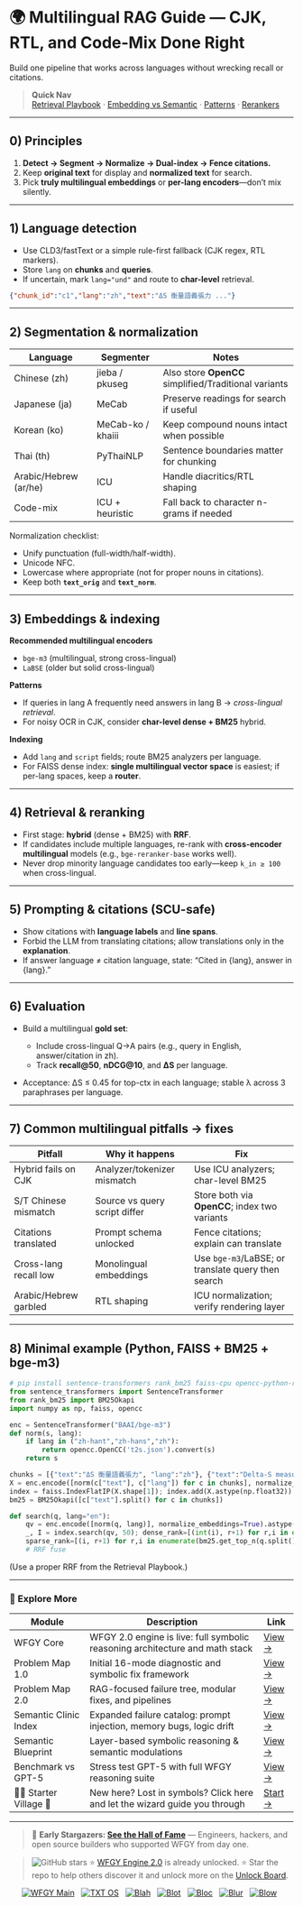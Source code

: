 # 🌍 Multilingual RAG Guide — CJK, RTL, and Code-Mix Done Right

Build one pipeline that works across languages without wrecking recall or citations.

> **Quick Nav**  
> [Retrieval Playbook](./retrieval-playbook.md) ·
> [Embedding vs Semantic](./embedding-vs-semantic.md) ·
> [Patterns](./patterns/README.md) ·
> [Rerankers](./rerankers.md)

---

## 0) Principles

1. **Detect → Segment → Normalize → Dual-index → Fence citations.**  
2. Keep **original text** for display and **normalized text** for search.  
3. Pick **truly multilingual embeddings** or **per-lang encoders**—don’t mix silently.

---

## 1) Language detection

- Use CLD3/fastText or a simple rule-first fallback (CJK regex, RTL markers).  
- Store `lang` on **chunks** and **queries**.  
- If uncertain, mark `lang="und"` and route to **char-level** retrieval.

```json
{"chunk_id":"c1","lang":"zh","text":"ΔS 衡量語義張力 ..."}
````

---

## 2) Segmentation & normalization

| Language              | Segmenter         | Notes                                                 |
| --------------------- | ----------------- | ----------------------------------------------------- |
| Chinese (zh)          | jieba / pkuseg    | Also store **OpenCC** simplified/Traditional variants |
| Japanese (ja)         | MeCab             | Preserve readings for search if useful                |
| Korean (ko)           | MeCab-ko / khaiii | Keep compound nouns intact when possible              |
| Thai (th)             | PyThaiNLP         | Sentence boundaries matter for chunking               |
| Arabic/Hebrew (ar/he) | ICU               | Handle diacritics/RTL shaping                         |
| Code-mix              | ICU + heuristic   | Fall back to character n-grams if needed              |

Normalization checklist:

* Unify punctuation (full-width/half-width).
* Unicode NFC.
* Lowercase where appropriate (not for proper nouns in citations).
* Keep both **`text_orig`** and **`text_norm`**.

---

## 3) Embeddings & indexing

**Recommended multilingual encoders**

* `bge-m3` (multilingual, strong cross-lingual)
* `LaBSE` (older but solid cross-lingual)

**Patterns**

* If queries in lang A frequently need answers in lang B → *cross-lingual retrieval*.
* For noisy OCR in CJK, consider **char-level dense + BM25** hybrid.

**Indexing**

* Add `lang` and `script` fields; route BM25 analyzers per language.
* For FAISS dense index: **single multilingual vector space** is easiest; if per-lang spaces, keep a **router**.

---

## 4) Retrieval & reranking

* First stage: **hybrid** (dense + BM25) with **RRF**.
* If candidates include multiple languages, re-rank with **cross-encoder multilingual** models (e.g., `bge-reranker-base` works well).
* Never drop minority language candidates too early—keep `k_in ≥ 100` when cross-lingual.

---

## 5) Prompting & citations (SCU-safe)

* Show citations with **language labels** and **line spans**.
* Forbid the LLM from translating citations; allow translations only in the **explanation**.
* If answer language ≠ citation language, state: “Cited in {lang}, answer in {lang}.”

---

## 6) Evaluation

* Build a multilingual **gold set**:

  * Include cross-lingual Q→A pairs (e.g., query in English, answer/citation in zh).
  * Track **recall\@50**, **nDCG\@10**, and **ΔS** per language.
* Acceptance: ΔS ≤ 0.45 for top-ctx in each language; stable λ across 3 paraphrases per language.

---

## 7) Common multilingual pitfalls → fixes

| Pitfall               | Why it happens                | Fix                                                |
| --------------------- | ----------------------------- | -------------------------------------------------- |
| Hybrid fails on CJK   | Analyzer/tokenizer mismatch   | Use ICU analyzers; char-level BM25                 |
| S/T Chinese mismatch  | Source vs query script differ | Store both via **OpenCC**; index two variants      |
| Citations translated  | Prompt schema unlocked        | Fence citations; explain can translate             |
| Cross-lang recall low | Monolingual embeddings        | Use `bge-m3`/LaBSE; or translate query then search |
| Arabic/Hebrew garbled | RTL shaping                   | ICU normalization; verify rendering layer          |

---

## 8) Minimal example (Python, FAISS + BM25 + bge-m3)

```python
# pip install sentence-transformers rank_bm25 faiss-cpu opencc-python-reimplemented
from sentence_transformers import SentenceTransformer
from rank_bm25 import BM25Okapi
import numpy as np, faiss, opencc

enc = SentenceTransformer("BAAI/bge-m3")
def norm(s, lang):
    if lang in ("zh-hant","zh-hans","zh"):
        return opencc.OpenCC('t2s.json').convert(s)
    return s

chunks = [{"text":"ΔS 衡量語義張力", "lang":"zh"}, {"text":"Delta-S measures semantic stress", "lang":"en"}]
X = enc.encode([norm(c["text"], c["lang"]) for c in chunks], normalize_embeddings=True)
index = faiss.IndexFlatIP(X.shape[1]); index.add(X.astype(np.float32))
bm25 = BM25Okapi([c["text"].split() for c in chunks])

def search(q, lang="en"):
    qv = enc.encode([norm(q, lang)], normalize_embeddings=True).astype(np.float32)
    _, I = index.search(qv, 50); dense_rank=[(int(i), r+1) for r,i in enumerate(I[0])]
    sparse_rank=[(i, r+1) for r,i in enumerate(bm25.get_top_n(q.split(), list(range(len(chunks))), 50))]
    # RRF fuse
```

(Use a proper RRF from the Retrieval Playbook.)

---

### 🧭 Explore More

| Module                   | Description                                                                  | Link                                                                                               |
| ------------------------ | ---------------------------------------------------------------------------- | -------------------------------------------------------------------------------------------------- |
| WFGY Core                | WFGY 2.0 engine is live: full symbolic reasoning architecture and math stack | [View →](https://github.com/onestardao/WFGY/tree/main/core/README.md)                              |
| Problem Map 1.0          | Initial 16-mode diagnostic and symbolic fix framework                        | [View →](https://github.com/onestardao/WFGY/tree/main/ProblemMap/README.md)                        |
| Problem Map 2.0          | RAG-focused failure tree, modular fixes, and pipelines                       | [View →](https://github.com/onestardao/WFGY/blob/main/ProblemMap/rag-architecture-and-recovery.md) |
| Semantic Clinic Index    | Expanded failure catalog: prompt injection, memory bugs, logic drift         | [View →](https://github.com/onestardao/WFGY/blob/main/ProblemMap/SemanticClinicIndex.md)           |
| Semantic Blueprint       | Layer-based symbolic reasoning & semantic modulations                        | [View →](https://github.com/onestardao/WFGY/tree/main/SemanticBlueprint/README.md)                 |
| Benchmark vs GPT-5       | Stress test GPT-5 with full WFGY reasoning suite                             | [View →](https://github.com/onestardao/WFGY/tree/main/benchmarks/benchmark-vs-gpt5/README.md)      |
| 🧙‍♂️ Starter Village 🏡 | New here? Lost in symbols? Click here and let the wizard guide you through   | [Start →](https://github.com/onestardao/WFGY/blob/main/StarterVillage/README.md)                   |

---

> 👑 **Early Stargazers: [See the Hall of Fame](https://github.com/onestardao/WFGY/tree/main/stargazers)** —
> Engineers, hackers, and open source builders who supported WFGY from day one.

> <img src="https://img.shields.io/github/stars/onestardao/WFGY?style=social" alt="GitHub stars"> ⭐ [WFGY Engine 2.0](https://github.com/onestardao/WFGY/blob/main/core/README.md) is already unlocked. ⭐ Star the repo to help others discover it and unlock more on the [Unlock Board](https://github.com/onestardao/WFGY/blob/main/STAR_UNLOCKS.md).

<div align="center">

[![WFGY Main](https://img.shields.io/badge/WFGY-Main-red?style=flat-square)](https://github.com/onestardao/WFGY)
 
[![TXT OS](https://img.shields.io/badge/TXT%20OS-Reasoning%20OS-orange?style=flat-square)](https://github.com/onestardao/WFGY/tree/main/OS)
 
[![Blah](https://img.shields.io/badge/Blah-Semantic%20Embed-yellow?style=flat-square)](https://github.com/onestardao/WFGY/tree/main/OS/BlahBlahBlah)
 
[![Blot](https://img.shields.io/badge/Blot-Persona%20Core-green?style=flat-square)](https://github.com/onestardao/WFGY/tree/main/OS/BlotBlotBlot)
 
[![Bloc](https://img.shields.io/badge/Bloc-Reasoning%20Compiler-blue?style=flat-square)](https://github.com/onestardao/WFGY/tree/main/OS/BlocBlocBloc)
 
[![Blur](https://img.shields.io/badge/Blur-Text2Image%20Engine-navy?style=flat-square)](https://github.com/onestardao/WFGY/tree/main/OS/BlurBlurBlur)
 
[![Blow](https://img.shields.io/badge/Blow-Game%20Logic-purple?style=flat-square)](https://github.com/onestardao/WFGY/tree/main/OS/BlowBlowBlow)
 

</div>
